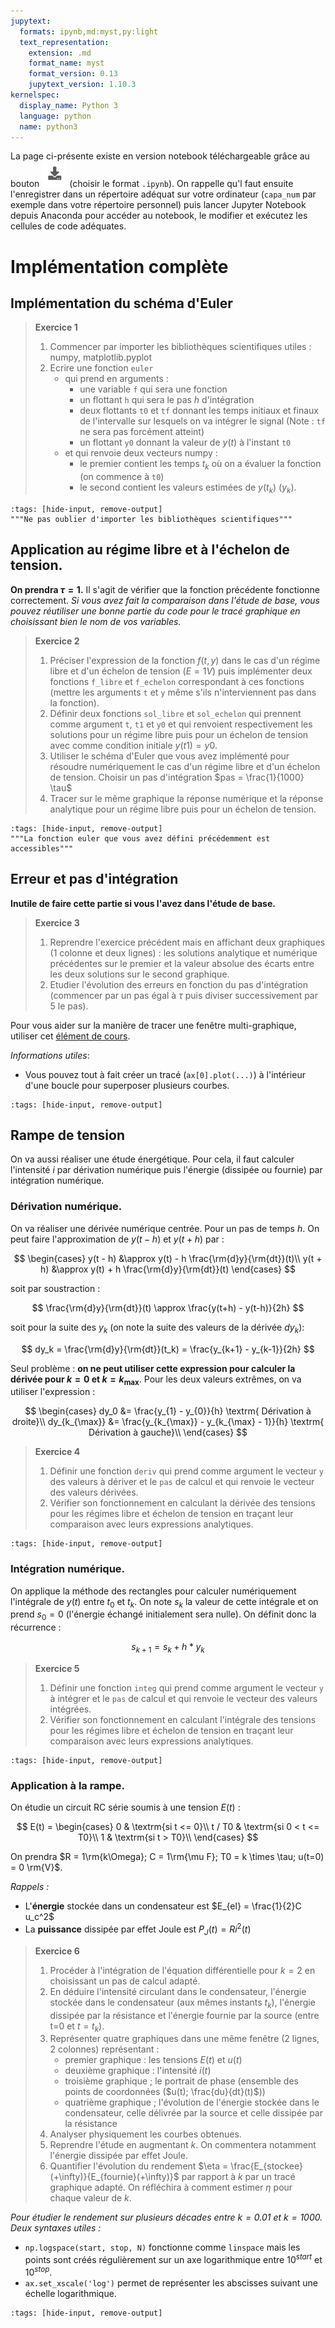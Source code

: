 ```yaml
---
jupytext:
  formats: ipynb,md:myst,py:light
  text_representation:
    extension: .md
    format_name: myst
    format_version: 0.13
    jupytext_version: 1.10.3
kernelspec:
  display_name: Python 3
  language: python
  name: python3
---
```

La page ci-présente existe en version notebook téléchargeable grâce au bouton ![Bouton](./images/bouton_tl.png) (choisir le format `.ipynb`). On rappelle qu'l faut ensuite l'enregistrer dans un répertoire adéquat sur votre ordinateur (`capa_num` par exemple dans votre répertoire personnel) puis lancer Jupyter Notebook depuis Anaconda pour accéder au notebook, le modifier et exécutez les cellules de code adéquates.

# Implémentation complète

## Implémentation du schéma d'Euler

> __Exercice 1__
> 1. Commencer par importer les bibliothèques scientifiques utiles : numpy, matplotlib.pyplot
> 2. Ecrire une fonction `euler` 
>     * qui prend en arguments :
>         * une variable `f` qui sera une fonction
>         * un flottant `h` qui sera le pas $h$ d'intégration
>         * deux flottants `t0` et `tf` donnant les temps initiaux et finaux de l'intervalle sur lesquels on va intégrer le signal (Note : `tf` ne sera pas forcément atteint)
>         * un flottant `y0` donnant la valeur de $y(t)$ à l'instant `t0` 
>     * et qui renvoie deux vecteurs numpy : 
>         * le premier contient les temps $t_k$ où on a évaluer la fonction (on commence à `t0`)
>         * le second contient les valeurs estimées de $y(t_k)$ ($y_k$).

```{code-cell} ipython3
:tags: [hide-input, remove-output]
"""Ne pas oublier d'importer les bibliothèques scientifiques"""
```

## Application au régime libre et à l'échelon de tension.
__On prendra $\tau = 1$.__ Il s'agit de vérifier que la fonction précédente fonctionne correctement. _Si vous avez fait la comparaison dans l'étude de base, vous pouvez réutiliser une bonne partie du code pour le tracé graphique en choisissant bien le nom de vos variables._

> __Exercice 2__
> 1. Préciser l'expression de la fonction $f(t, y)$  dans le cas d'un régime libre et d'un échelon de tension ($E = 1V$) puis implémenter deux fonctions `f_libre` et `f_echelon` correspondant à ces fonctions (mettre les arguments `t` et `y` même s'ils n'interviennent pas dans la fonction).
> 2. Définir deux fonctions `sol_libre` et `sol_echelon` qui prennent comme argument `t`, `t1` et `y0` et qui renvoient respectivement les solutions pour un régime libre puis pour un échelon de tension avec comme condition initiale $y(t1) = y0$.
> 3. Utiliser le schéma d'Euler que vous avez implémenté pour résoudre numériquement le cas d'un régime libre et d'un échelon de tension. Choisir un pas d'intégration $pas = \frac{1}{1000} \tau$
> 4. Tracer sur le même graphique la réponse numérique et la réponse analytique pour un régime libre puis pour un échelon de tension.

```{code-cell} ipython3
:tags: [hide-input, remove-output]
"""La fonction euler que vous avez défini précédemment est accessibles"""
```

## Erreur et pas d'intégration
__Inutile de faire cette partie si vous l'avez dans l'étude de base.__

> __Exercice 3__
> 1. Reprendre l'exercice précédent mais en affichant deux graphiques (1 colonne et deux lignes) : les solutions analytique et numérique précédentes sur le premier et la valeur absolue des écarts entre les deux solutions sur le second graphique.
> 2. Etudier l'évolution des erreurs en fonction du pas d'intégration (commencer par un pas égal à $\tau$ puis diviser successivement par 5 le pas).

Pour vous aider sur la manière de tracer une fenêtre multi-graphique, utiliser cet [élément de cours](https://pcsi3physiquestan.github.io/intro_python/notebook/plus_loin.html).

_Informations utiles_:
* Vous pouvez tout à fait créer un tracé (`ax[0].plot(...)`) à l'intérieur d'une boucle pour superposer plusieurs courbes.

```{code-cell} ipython3
:tags: [hide-input, remove-output]

```

## Rampe de tension

On va aussi réaliser une étude énergétique. Pour cela, il faut calculer l'intensité $i$ par dérivation numérique puis l'énergie (dissipée ou fournie) par intégration numérique.

### Dérivation numérique.

On va réaliser une dérivée numérique centrée. Pour un pas de temps $h$. On peut faire l'approximation de $y(t-h)$ et $y(t+h)$ par :

$$
\begin{cases}
y(t - h) &\approx y(t) - h \frac{\rm{d}y}{\rm{dt}}(t)\\
y(t + h) &\approx y(t) + h \frac{\rm{d}y}{\rm{dt}}(t)
\end{cases}
$$

soit par soustraction :

$$
\frac{\rm{d}y}{\rm{dt}}(t) \approx \frac{y(t+h) - y(t-h)}{2h}
$$

soit pour la suite des $y_k$ (on note la suite des valeurs de la dérivée $dy_k$):

$$
dy_k = \frac{\rm{d}y}{\rm{dt}}(t_k) = \frac{y_{k+1} - y_{k-1}}{2h}
$$

Seul problème : __on ne peut utiliser cette expression pour calculer la dérivée pour $k=0$ et $k=k_{\max}$__. Pour les deux valeurs extrêmes, on va utiliser l'expression :

$$
\begin{cases}
dy_0 &= \frac{y_{1} - y_{0}}{h} \textrm{ Dérivation à droite}\\
dy_{k_{\max}} &= \frac{y_{k_{\max}} - y_{k_{\max} - 1}}{h} \textrm{ Dérivation à gauche}\\
\end{cases}
$$

> __Exercice 4__
> 1. Définir une fonction `deriv` qui prend comme argument le vecteur `y` des valeurs à dériver et le `pas` de calcul et qui renvoie le vecteur des valeurs dérivées.
> 2. Vérifier son fonctionnement en calculant la dérivée des tensions pour les régimes libre et échelon de tension en traçant leur comparaison avec leurs expressions analytiques.

```{code-cell} ipython3
:tags: [hide-input, remove-output]
```

### Intégration numérique.
On applique la méthode des rectangles pour calculer numériquement l'intégrale de $y(t)$ entre $t_0$ et $t_k$. On note $s_k$ la valeur de cette intégrale et on prend $s_0 = 0$ (l'énergie échangé initialement sera nulle). On définit donc la récurrence :

$$
s_{k+1} = s_k + h * y_k
$$

> __Exercice 5__
> 1. Définir une fonction `integ` qui prend comme argument le vecteur `y` à intégrer et le `pas` de calcul et qui renvoie le vecteur des valeurs intégrées.
> 2. Vérifier son fonctionnement en calculant l'intégrale des tensions pour les régimes libre et échelon de tension en traçant leur comparaison avec leurs expressions analytiques.

```{code-cell} ipython3
:tags: [hide-input, remove-output]
```

### Application à la rampe.
On étudie un circuit RC série soumis à une tension $E(t)$ :

$$
E(t) = 
\begin{cases}
0 & \textrm{si t <= 0}\\
t / T0 & \textrm{si 0 < t <= T0}\\
1 & \textrm{si t > T0}\\
\end{cases}
$$

On prendra $R = 1\rm{k\Omega}; C = 1\rm{\mu F}; T0 = k \times \tau; u(t=0) = 0 \rm{V}$.

_Rappels :_
* L'__énergie__ stockée dans un condensateur est $E_{el} = \frac{1}{2}C u_c^2$
* La __puissance__ dissipée par effet Joule est $P_J(t) = R i^2(t)$

> __Exercice 6__
> 1. Procéder à l'intégration de l'équation différentielle pour $k=2$ en choisissant un pas de calcul adapté.
> 2. En déduire l'intensité circulant dans le condensateur, l'énergie stockée dans le condensateur (aux mêmes instants $t_k$), l'énergie dissipée par la résistance et l'énergie fournie par la source (entre t=0  et $t=t_k$).
> 3. Représenter quatre graphiques dans une même fenêtre (2 lignes, 2 colonnes) représentant :
>     * premier graphique : les tensions $E(t)$ et $u(t)$
>     * deuxième graphique : l'intensité $i(t)$
>     * troisième graphique ; le portrait de phase (ensemble des points de coordonnées ($u(t); \frac{du}{dt}(t)$))
>     * quatrième graphique ; l'évolution de l'énergie stockée dans le condensateur, celle délivrée par la source et celle dissipée par la résistance
> 4. Analyser physiquement les courbes obtenues.
> 5. Reprendre l'étude en augmentant $k$. On commentera notamment l'énergie dissipée par effet Joule.
> 6. Quantifier l'évolution du rendement $\eta = \frac{E_{stockee}(+\infty)}{E_{fournie}(+\infty)}$ par rapport à $k$ par un tracé graphique adapté. On réfléchira à comment estimer $\eta$ pour chaque valeur de $k$.

_Pour étudier le rendement sur plusieurs décades entre $k=0.01$ et $k=1000$. Deux syntaxes utiles :_
* `np.logspace(start, stop, N)` fonctionne comme `linspace` mais les points sont créés régulièrement sur un axe logarithmique entre $10^{start}$ et $10^{stop}$.
* `ax.set_xscale('log')` permet de représenter les abscisses suivant une échelle logarithmique.

```{code-cell} ipython3
:tags: [hide-input, remove-output]
```
